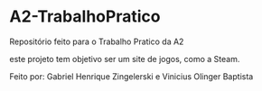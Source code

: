 # A2-TrabalhoPratico
Repositório feito para o Trabalho Pratico da A2

este projeto tem objetivo ser um site de jogos, como a Steam.

Feito por: Gabriel Henrique Zingelerski e Vinicius Olinger Baptista